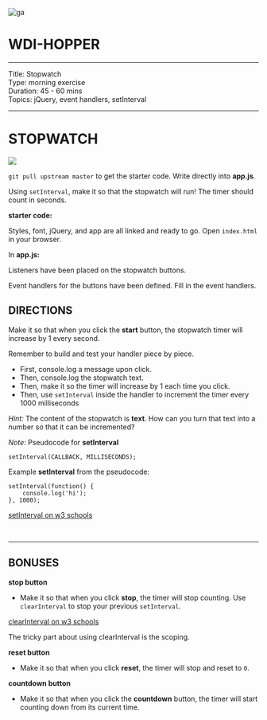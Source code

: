 ![ga](http://mobbook.generalassemb.ly/ga_cog.png)

# WDI-HOPPER

---

Title: Stopwatch<br>
Type: morning exercise <br>
Duration: 45 - 60 mins<br>
Topics: jQuery, event handlers, setInterval<br>

---

# STOPWATCH

![](https://i.imgur.com/5mxdArj.png)

`git pull upstream master` to get the starter code. Write directly into **app.js**.

Using `setInterval`, make it so that the stopwatch will run! The timer should count in seconds.

**starter code:**

Styles, font, jQuery, and app are all linked and ready to go. Open `index.html` in your browser.

In **app.js:**

Listeners have been placed on the stopwatch buttons.

Event handlers for the buttons have been defined. Fill in the event handlers.

## DIRECTIONS

Make it so that when you click the **start** button, the stopwatch timer will increase by 1 every second.

Remember to build and test your handler piece by piece. 

* First, console.log a message upon click. 
* Then, console.log the stopwatch text.
* Then, make it so the timer will increase by 1 each time you click. 
* Then, use `setInterval` inside the handler to increment the timer every 1000 milliseconds 

_Hint:_ The content of the stopwatch is **text**. How can you turn that text into a number so that it can be incremented?

_Note:_ Pseudocode for **setInterval**

```
setInterval(CALLBACK, MILLISECONDS);
```

Example **setInterval** from the pseudocode:

```
setInterval(function() {
	console.log('hi');
}, 1000);
```

[setInterval on w3 schools](https://www.w3schools.com/jsref/met_win_setinterval.asp)

<br>
<hr>

## BONUSES

**stop button**

* Make it so that when you click **stop**, the timer will stop counting. Use `clearInterval` to stop your previous `setInterval`.

[clearInterval on w3 schools](https://www.w3schools.com/jsref/met_win_clearinterval.asp)

The tricky part about using clearInterval is the scoping.


**reset button**

* Make it so that when you click **reset**, the timer will stop and reset to `0`.

**countdown button**

* Make it so that when you click the **countdown** button, the timer will start counting down from its current time.
